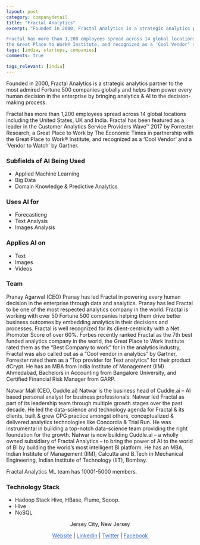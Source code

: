 ```yaml
---
layout: post
category: companydetail
title: "Fractal Analytics"
excerpt: "Founded in 2000, Fractal Analytics is a strategic analytics partner to the most admired Fortune 500 companies globally and helps them power every human decision in the enterprise by bringing analytics & AI to the decision-making process.

Fractal has more than 1,200 employees spread across 14 global locations including the United States, UK and India. Fractal has been featured as a leader in the Customer Analytics Service Providers Wave™ 2017 by Forrester Research, a Great Place to Work by The Economic Times in partnership with 
the Great Place to Work® Institute, and recognized as a ‘Cool Vendor’ and a ‘Vendor to Watch’ by Gartner."
tags: [india, startups, companies]
comments: true

tags_relevant: [india]
---
```



Founded in 2000, Fractal Analytics is a strategic analytics partner to the most admired Fortune 500 companies globally and helps them power every human decision in the enterprise by bringing analytics & AI to the decision-making process.

Fractal has more than 1,200 employees spread across 14 global locations including the United States, UK and India. Fractal has been
featured as a leader in the Customer Analytics Service Providers Wave™ 2017 by Forrester Research, a Great Place to Work by 
The Economic Times in partnership with the Great Place to Work® Institute, and recognized as a ‘Cool Vendor’ and a ‘Vendor to Watch’ by Gartner.

### Subfields of AI Being Used
* Applied Machine Learning 
* Big Data
* Domain Knowledge & Predictive Analytics

### Uses AI for
* Forecasticng 
* Text Analysis 
* Images Analysis

### Applies AI on
* Text
* Images
* Videos 

### Team
Pranay Agarwal (CEO)
Pranay has led Fractal in powering every human decision in the enterprise through data and analytics. 
Pranay has led Fractal to be one of the most respected analytics company in the world. Fractal is working with over 50 Fortune 500 companies helping them drive better business outcomes by embedding analytics in their decisions and processes.
Fractal is well recognized for its client-centricity with a Net Promoter Score of over 60%. Forbes recently ranked Fractal as the 7th best funded analytics company in the world, the Great Place to Work Institute rated them as the “Best Company to work” for in the analytics industry, Fractal was also called out as a “Cool vendor in analytics” by Gartner, Forrester rated them as a “Top provider for Text analytics” for their product dCrypt.
He has an MBA from India Institute of Management (IIM) Ahmedabad, Bachelors in Accounting from Bangalore University,
and Certified Financial Risk Manager from GARP.


Natwar Mall (CEO, Cuddle.ai)
Natwar is the business head of Cuddle.ai – AI based personal analyst for business professionals.
Natwar led Fractal as part of its leadership team through multiple growth stages over the past decade. He led the data-science and technology agenda for Fractal & its clients, built & grew CPG practice amongst others, conceptualized & delivered analytics technologies like Concordia & Trial Run. He was instrumental in building a top-notch data-science team providing the right foundation for the growth. Natwar is now building Cuddle.ai – a wholly owned subsidiary of Fractal Analytics –
to bring the power of AI to the world of BI by building the world’s most intelligent BI platform.
He has an MBA, Indian Institute of Management (IIM), Calcutta and B.Tech in Mechanical Engineering, Indian Institute of Technology (IIT), Bombay.


Fractal Analytics ML team has 10001-5000 members.



### Technology Stack
* Hadoop Stack Hive, HBase, Flume, Sqoop. 
* Hive
* NoSQL

<p align="center">Jersey City, New Jersey</p>

<p align="center">
<a href="http://www.fractalanalytics.com/" style="color:#3366CC">Website</a> | <a href="https://www.linkedin.com/company/aureus-analytics/?originalSubdomain=in" style="color:#3366CC">LinkedIn</a> | 
<a href="https://twitter.com/fractalites?ref_src=twsrc%5Egoogle%7Ctwcamp%5Eserp%7Ctwgr%5Eauthor" style="color:#3366CC">Twitter</a> | 
<a href="https://www.facebook.com/Fractal-Analytics-92102048615/" style="color:#3366CC">Facebook</a></p>

